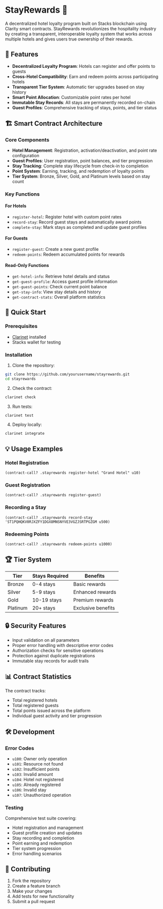 # StayRewards 🏨

A decentralized hotel loyalty program built on Stacks blockchain using Clarity smart contracts. StayRewards revolutionizes the hospitality industry by creating a transparent, interoperable loyalty system that works across multiple hotels and gives users true ownership of their rewards.

## 🌟 Features

- **Decentralized Loyalty Program**: Hotels can register and offer points to guests
- **Cross-Hotel Compatibility**: Earn and redeem points across participating hotels
- **Transparent Tier System**: Automatic tier upgrades based on stay history
- **Smart Point Allocation**: Customizable point rates per hotel
- **Immutable Stay Records**: All stays are permanently recorded on-chain
- **Guest Profiles**: Comprehensive tracking of stays, points, and tier status

## 🏗️ Smart Contract Architecture

### Core Components

- **Hotel Management**: Registration, activation/deactivation, and point rate configuration
- **Guest Profiles**: User registration, point balances, and tier progression
- **Stay Tracking**: Complete stay lifecycle from check-in to completion
- **Point System**: Earning, tracking, and redemption of loyalty points
- **Tier System**: Bronze, Silver, Gold, and Platinum levels based on stay count

### Key Functions

#### For Hotels
- `register-hotel`: Register hotel with custom point rates
- `record-stay`: Record guest stays and automatically award points
- `complete-stay`: Mark stays as completed and update guest profiles

#### For Guests
- `register-guest`: Create a new guest profile
- `redeem-points`: Redeem accumulated points for rewards

#### Read-Only Functions
- `get-hotel-info`: Retrieve hotel details and status
- `get-guest-profile`: Access guest profile information
- `get-guest-points`: Check current point balance
- `get-stay-info`: View stay details and history
- `get-contract-stats`: Overall platform statistics

## 🚀 Quick Start

### Prerequisites
- [Clarinet](https://github.com/hirosystems/clarinet) installed
- Stacks wallet for testing

### Installation

1. Clone the repository:
```bash
git clone https://github.com/yourusername/stayrewards.git
cd stayrewards
```

2. Check the contract:
```bash
clarinet check
```

3. Run tests:
```bash
clarinet test
```

4. Deploy locally:
```bash
clarinet integrate
```

## 💡 Usage Examples

### Hotel Registration
```clarity
(contract-call? .stayrewards register-hotel "Grand Hotel" u10)
```

### Guest Registration  
```clarity
(contract-call? .stayrewards register-guest)
```

### Recording a Stay
```clarity
(contract-call? .stayrewards record-stay 'ST1PQHQKV0RJXZFY1DGX8MNSNYVE3VGZJSRTPGZGM u500)
```

### Redeeming Points
```clarity
(contract-call? .stayrewards redeem-points u1000)
```

## 🏆 Tier System

| Tier | Stays Required | Benefits |
|------|----------------|----------|
| Bronze | 0-4 stays | Basic rewards |
| Silver | 5-9 stays | Enhanced rewards |
| Gold | 10-19 stays | Premium rewards |
| Platinum | 20+ stays | Exclusive benefits |

## 🔒 Security Features

- Input validation on all parameters
- Proper error handling with descriptive error codes
- Authorization checks for sensitive operations
- Protection against duplicate registrations
- Immutable stay records for audit trails

## 📊 Contract Statistics

The contract tracks:
- Total registered hotels
- Total registered guests
- Total points issued across the platform
- Individual guest activity and tier progression

## 🛠️ Development

### Error Codes
- `u100`: Owner only operation
- `u101`: Resource not found
- `u102`: Insufficient points
- `u103`: Invalid amount
- `u104`: Hotel not registered
- `u105`: Already registered
- `u106`: Invalid stay
- `u107`: Unauthorized operation

### Testing
Comprehensive test suite covering:
- Hotel registration and management
- Guest profile creation and updates
- Stay recording and completion
- Point earning and redemption
- Tier system progression
- Error handling scenarios

## 🤝 Contributing

1. Fork the repository
2. Create a feature branch
3. Make your changes
4. Add tests for new functionality
5. Submit a pull request

